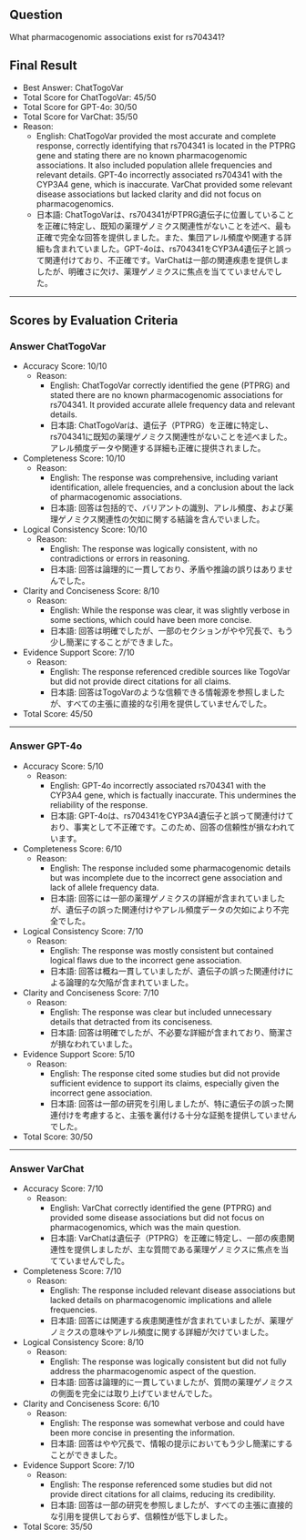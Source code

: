 ## Question

What pharmacogenomic associations exist for rs704341?

## Final Result

- Best Answer: ChatTogoVar
- Total Score for ChatTogoVar: 45/50
- Total Score for GPT-4o: 30/50
- Total Score for VarChat: 35/50
- Reason:
  - English: ChatTogoVar provided the most accurate and complete response, correctly identifying that rs704341 is located in the PTPRG gene and stating there are no known pharmacogenomic associations. It also included population allele frequencies and relevant details. GPT-4o incorrectly associated rs704341 with the CYP3A4 gene, which is inaccurate. VarChat provided some relevant disease associations but lacked clarity and did not focus on pharmacogenomics.
  - 日本語: ChatTogoVarは、rs704341がPTPRG遺伝子に位置していることを正確に特定し、既知の薬理ゲノミクス関連性がないことを述べ、最も正確で完全な回答を提供しました。また、集団アレル頻度や関連する詳細も含まれていました。GPT-4oは、rs704341をCYP3A4遺伝子と誤って関連付けており、不正確です。VarChatは一部の関連疾患を提供しましたが、明確さに欠け、薬理ゲノミクスに焦点を当てていませんでした。

---

## Scores by Evaluation Criteria

### Answer ChatTogoVar
- Accuracy Score: 10/10
  - Reason: 
    - English: ChatTogoVar correctly identified the gene (PTPRG) and stated there are no known pharmacogenomic associations for rs704341. It provided accurate allele frequency data and relevant details.
    - 日本語: ChatTogoVarは、遺伝子（PTPRG）を正確に特定し、rs704341に既知の薬理ゲノミクス関連性がないことを述べました。アレル頻度データや関連する詳細も正確に提供されました。
- Completeness Score: 10/10
  - Reason: 
    - English: The response was comprehensive, including variant identification, allele frequencies, and a conclusion about the lack of pharmacogenomic associations.
    - 日本語: 回答は包括的で、バリアントの識別、アレル頻度、および薬理ゲノミクス関連性の欠如に関する結論を含んでいました。
- Logical Consistency Score: 10/10
  - Reason: 
    - English: The response was logically consistent, with no contradictions or errors in reasoning.
    - 日本語: 回答は論理的に一貫しており、矛盾や推論の誤りはありませんでした。
- Clarity and Conciseness Score: 8/10
  - Reason: 
    - English: While the response was clear, it was slightly verbose in some sections, which could have been more concise.
    - 日本語: 回答は明確でしたが、一部のセクションがやや冗長で、もう少し簡潔にすることができました。
- Evidence Support Score: 7/10
  - Reason: 
    - English: The response referenced credible sources like TogoVar but did not provide direct citations for all claims.
    - 日本語: 回答はTogoVarのような信頼できる情報源を参照しましたが、すべての主張に直接的な引用を提供していませんでした。
- Total Score: 45/50

---

### Answer GPT-4o
- Accuracy Score: 5/10
  - Reason: 
    - English: GPT-4o incorrectly associated rs704341 with the CYP3A4 gene, which is factually inaccurate. This undermines the reliability of the response.
    - 日本語: GPT-4oは、rs704341をCYP3A4遺伝子と誤って関連付けており、事実として不正確です。このため、回答の信頼性が損なわれています。
- Completeness Score: 6/10
  - Reason: 
    - English: The response included some pharmacogenomic details but was incomplete due to the incorrect gene association and lack of allele frequency data.
    - 日本語: 回答には一部の薬理ゲノミクスの詳細が含まれていましたが、遺伝子の誤った関連付けやアレル頻度データの欠如により不完全でした。
- Logical Consistency Score: 7/10
  - Reason: 
    - English: The response was mostly consistent but contained logical flaws due to the incorrect gene association.
    - 日本語: 回答は概ね一貫していましたが、遺伝子の誤った関連付けによる論理的な欠陥が含まれていました。
- Clarity and Conciseness Score: 7/10
  - Reason: 
    - English: The response was clear but included unnecessary details that detracted from its conciseness.
    - 日本語: 回答は明確でしたが、不必要な詳細が含まれており、簡潔さが損なわれていました。
- Evidence Support Score: 5/10
  - Reason: 
    - English: The response cited some studies but did not provide sufficient evidence to support its claims, especially given the incorrect gene association.
    - 日本語: 回答は一部の研究を引用しましたが、特に遺伝子の誤った関連付けを考慮すると、主張を裏付ける十分な証拠を提供していませんでした。
- Total Score: 30/50

---

### Answer VarChat
- Accuracy Score: 7/10
  - Reason: 
    - English: VarChat correctly identified the gene (PTPRG) and provided some disease associations but did not focus on pharmacogenomics, which was the main question.
    - 日本語: VarChatは遺伝子（PTPRG）を正確に特定し、一部の疾患関連性を提供しましたが、主な質問である薬理ゲノミクスに焦点を当てていませんでした。
- Completeness Score: 7/10
  - Reason: 
    - English: The response included relevant disease associations but lacked details on pharmacogenomic implications and allele frequencies.
    - 日本語: 回答には関連する疾患関連性が含まれていましたが、薬理ゲノミクスの意味やアレル頻度に関する詳細が欠けていました。
- Logical Consistency Score: 8/10
  - Reason: 
    - English: The response was logically consistent but did not fully address the pharmacogenomic aspect of the question.
    - 日本語: 回答は論理的に一貫していましたが、質問の薬理ゲノミクスの側面を完全には取り上げていませんでした。
- Clarity and Conciseness Score: 6/10
  - Reason: 
    - English: The response was somewhat verbose and could have been more concise in presenting the information.
    - 日本語: 回答はやや冗長で、情報の提示においてもう少し簡潔にすることができました。
- Evidence Support Score: 7/10
  - Reason: 
    - English: The response referenced some studies but did not provide direct citations for all claims, reducing its credibility.
    - 日本語: 回答は一部の研究を参照しましたが、すべての主張に直接的な引用を提供しておらず、信頼性が低下しました。
- Total Score: 35/50